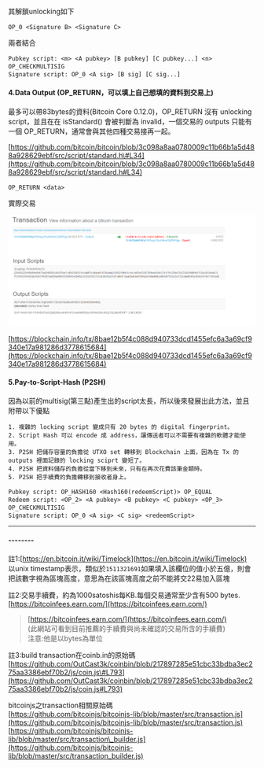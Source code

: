 #### 

其解鎖unlocking如下

```
OP_0 <Signature B> <Signature C>
```

兩者結合

```
Pubkey script: <m> <A pubkey> [B pubkey] [C pubkey...] <n> OP_CHECKMULTISIG
Signature script: OP_0 <A sig> [B sig] [C sig...]
```

#### 4.Data Output \(OP\_RETURN，可以填上自己想填的資料到交易上\)

最多可以帶83bytes的資料\(Bitcoin Core 0.12.0\)，OP\_RETURN 沒有 unlocking script，並且在在 isStandard\(\) 會被判斷為 invalid，一個交易的 outputs 只能有一個 OP\_RETURN，通常會與其他四種交易接再一起。

[https://github.com/bitcoin/bitcoin/blob/3c098a8aa0780009c11b66b1a5d488a928629ebf/src/script/standard.h\#L34](https://github.com/bitcoin/bitcoin/blob/3c098a8aa0780009c11b66b1a5d488a928629ebf/src/script/standard.h#L34)

```
OP_RETURN <data>
```

實際交易

![](/assets/987.png)

[https://blockchain.info/tx/8bae12b5f4c088d940733dcd1455efc6a3a69cf9340e17a981286d3778615684](https://blockchain.info/tx/8bae12b5f4c088d940733dcd1455efc6a3a69cf9340e17a981286d3778615684)

#### 5.Pay-to-Script-Hash \(P2SH\)

因為以前的multisig\(第三點\)產生出的script太長，所以後來發展出此方法，並且附帶以下優點

```
1. 複雜的 locking script 變成只有 20 bytes 的 digital fingerprint。
2. Script Hash 可以 encode 成 address，讓傳送者可以不需要有複雜的軟體才能使用。
3. P2SH 把儲存容量的負擔從 UTXO set 轉移到 Blockchain 上面，因為在 Tx 的 outputs 裡面記錄的 locking sciprt 變短了。
4. P2SH 把資料儲存的負擔從當下移到未來，只有在再次花費該筆金額時。
5. P2SH 把手續費的負擔轉移到接收者身上。
```

```
Pubkey script: OP_HASH160 <Hash160(redeemScript)> OP_EQUAL
Redeem script: <OP_2> <A pubkey> <B pubkey> <C pubkey> <OP_3> OP_CHECKMULTISIG
Signature script: OP_0 <A sig> <C sig> <redeemScript>
```

---

#### --------

註1:[https://en.bitcoin.it/wiki/Timelock](https://en.bitcoin.it/wiki/Timelock)  
以unix timestamp表示，類似於`1511321691`如果填入該欄位的值小於五億，則會把該數字視為區塊高度，意思為在該區塊高度之前不能將交22易加入區塊

註2:交易手續費，約為1000satoshis每KB.每個交易通常至少含有500 bytes.  
[https://bitcoinfees.earn.com/](https://bitcoinfees.earn.com/)

> [https://bitcoinfees.earn.com/](https://bitcoinfees.earn.com/)  
>  \(此網站可看到目前推薦的手續費與尚未確認的交易所含的手續費\)  
> 注意:他是以bytes為單位

註3:build transaction在coinb.in的原始碼  
[https://github.com/OutCast3k/coinbin/blob/217897285e51cbc33bdba3ec275aa3386ebf70b2/js/coin.js\#L793](https://github.com/OutCast3k/coinbin/blob/217897285e51cbc33bdba3ec275aa3386ebf70b2/js/coin.js#L793)

bitcoinjs之transaction相關原始碼  
[https://github.com/bitcoinjs/bitcoinjs-lib/blob/master/src/transaction.js](https://github.com/bitcoinjs/bitcoinjs-lib/blob/master/src/transaction.js)  
[https://github.com/bitcoinjs/bitcoinjs-lib/blob/master/src/transaction\_builder.js](https://github.com/bitcoinjs/bitcoinjs-lib/blob/master/src/transaction_builder.js)

